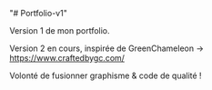 "# Portfolio-v1" 

Version 1 de mon portfolio.

Version 2 en cours, inspirée de GreenChameleon -> https://www.craftedbygc.com/

Volonté de fusionner graphisme & code de qualité !
